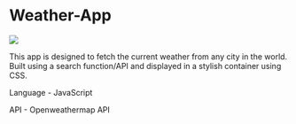 # Weather-App

![](weatherAppJS)

This app is designed to fetch the current weather from any city in the world. Built using a search function/API and displayed in a stylish container using CSS.

Language - JavaScript

API - Openweathermap API
